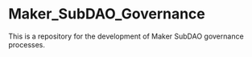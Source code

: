 # Maker_SubDAO_Governance
This is a repository for the development of Maker SubDAO governance processes.
